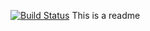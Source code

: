 [![Build Status](https://travis-ci.org/rdaly525/Curis.svg?branch=master)](https://travis-ci.org/rdaly525/Curis)
This is a readme
